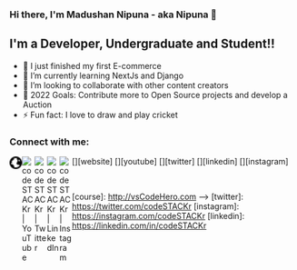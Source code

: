 ### Hi there, I'm Madushan Nipuna - aka Nipuna 👋 

## I'm a Developer, Undergraduate and Student!!

- 🔭 I just finished my first E-commerce
- 🌱 I’m currently learning NextJs and Django 
- 👯 I’m looking to collaborate with other content creators
- 🥅 2022 Goals: Contribute more to Open Source projects and develop a Auction
- ⚡ Fun fact: I love to draw and play cricket

### Connect with me:

[<img align="left" alt="codeSTACKr.com" width="22px" src="https://raw.githubusercontent.com/iconic/open-iconic/master/svg/globe.svg" />][website]
[<img align="left" alt="codeSTACKr | YouTube" width="22px" src="https://cdn.jsdelivr.net/npm/simple-icons@v3/icons/youtube.svg" />][youtube]
[<img align="left" alt="codeSTACKr | Twitter" width="22px" src="https://cdn.jsdelivr.net/npm/simple-icons@v3/icons/twitter.svg" />][twitter]
[<img align="left" alt="codeSTACKr | LinkedIn" width="22px" src="https://cdn.jsdelivr.net/npm/simple-icons@v3/icons/linkedin.svg" />][linkedin]
[<img align="left" alt="codeSTACKr | Instagram" width="22px" src="https://cdn.jsdelivr.net/npm/simple-icons@v3/icons/instagram.svg" />][instagram]

<br />



[course]: http://vsCodeHero.com -->
[twitter]: https://twitter.com/codeSTACKr
[instagram]: https://instagram.com/codeSTACKr
[linkedin]: https://linkedin.com/in/codeSTACKr
